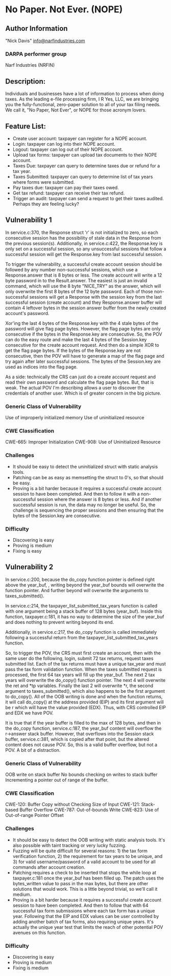 # No Paper. Not Ever. (NOPE)

## Author Information

"Nick Davis" <info@narfindustries.com>

### DARPA performer group

Narf Industries (NRFIN)

## Description:

 Individuals and businesses have a lot of information to process when doing taxes. As the leading e-file processing firm, I R Yes, LLC, we are bringing you the fully-functional, zero-paper solution to all of your tax filing needs. We call it, "No Paper, Not Ever", or NOPE for those acronym lovers.


## Feature List:

- Create user account: taxpayer can register for a NOPE account.
- Login: taxpayer can log into their NOPE account.
- Logout: taxpayer can log out of their NOPE account.
- Upload tax forms: taxpayer can upload tax documents to their NOPE account.
- Taxes Due: taxpayer can query to determine taxes due or refund for a tax year.
- Taxes Submitted: taxpayer can query to determine list of tax years where forms were submitted.
- Pay taxes due: taxpayer can pay their taxes owed.
- Get tax refund: taxpayer can receive their tax refund.
- Trigger an audit: taxpayer can send a request to get their taxes audited. Perhaps they are feeling lucky?

## Vulnerability 1

In service.c:370, the Response struct 'r' is not initialized to zero, so each consecutive session has the possibility of stale data in the Response from the previous session(s). Additionally, in service.c:422, the Response.key is only set on a successful session, so any unsuccessful sessions that follow a successful session will get the Response.key from last successful session.

To trigger the vulnerability, a successful create account session should be followed by any number non-successful sessions, which use a Response.answer that is 8 bytes or less. The create account will write a 12 byte password in to the Result.answer. The easiest is just an invalid command, which will use the 8 byte "NICE\_TRY" as the answer, which will only overwrite the first 8 bytes of the 12 byte password. Each of those non-successful sessions will get a Response with the session key from the last successful session (create account) and they Response.answer buffer will contain 4 leftover bytes in the session answer buffer from the newly created account's password.

Xor'ing the last 4 bytes of the Response.key with the 4 stale bytes of the password will give flag page bytes. However, the flag page bytes are only consecutive if the bytes in the Response.key are consecutive. So, the POV can do the easy route and make the last 4 bytes of the Session.key consecutive for the create account request. And then do a simple XOR to get the flag page bytes. If the bytes of the Response.key are not consecutive, then the POV will have to generate a map of the flag page and try again after later successful sessions. The bytes of the Session.key are used as indices into the flag page.

As a side: technically the CRS can just do a create account request and read their own password and calculate the flag page bytes. But, that is weak. The actual POV I'm describing allows a user to discover the credentials of another user. Which is of greater concern in the big picture.

### Generic Class of Vulnerability

Use of improperly initialized memory
Use of uninitialized resource

### CWE Classification

CWE-665: Improper Initialization
CWE-908: Use of Uninitialized Resource

### Challenges

* It should be easy to detect the uninitialized struct with static analysis tools.
* Patching can be as easy as memsetting the struct to 0's, so that should be easy.
* Proving is a bit harder because it requires a successful create account session to have been completed. And then to follow it with a non-successful session where the answer is 8 bytes or less. And if another successful session is run, the data may no longer be useful. So, the challenge is sequencing the proper sessions and then ensuring that the bytes of the Session.key are consecutive.

### Difficulty

* Discovering is easy
* Proving is medium
* Fixing is easy

## Vulnerability 2

In service.c:200, because the do_copy function pointer is defined right above the year\_buf, , writing beyond the year\_buf bounds will overwrite the function pointer. And further beyond will overwrite the arguments to taxes\_submitted().

In service.c:214, the taxpayer\_list\_submitted\_tax\_years function is called with one argument being a stack buffer of 128 bytes (year\_buf). Inside this function, taxpayer.c:181, it has no way to determine the size of the year\_buf and does nothing to prevent writing beyond its end. 

Additionally, in service.c:217, the do\_copy function is called immediately following a successful return from the taxpayer\_list\_submitted\_tax\_years function.

So, to trigger the POV, the CRS must first create an account, then with the same user do the following, login, submit 72 tax returns, request taxes submitted list. Each of the tax returns must have a unique tax\_year and must pass the tax form validation function. When the taxes submitted request is processed, the first 64 tax years will fill up the year\_buf. The next 2 tax years will overwrite the do\_copy() function pointer. The next 4 will overwrite the ret and *tp variables. Finally the last 2 will overwrite *r, the second argument to taxes\_submitted(), which also happens to be the first argument to do\_copy(). All of the OOB writing is done and when the function returns, it will call do\_copy() at the address provided (EIP) and its first argument will be r which will have the value provided (EDX). Thus, with CRS controlled EIP and EDX we have POV.

It is true that if the year buffer is filled to the max of 128 bytes, and then in the do\_copy function, service.c:187, the year\_buf content will overflow the r->answer stack buffer. However, that overflows into the Session stack buffer, service.c:381, which is copied after that point, but the altered content does not cause POV. So, this is a valid buffer overflow, but not a POV. A bit of a distraction.

### Generic Class of Vulnerability

OOB write on stack buffer
No bounds checking on writes to stack buffer
Incrementing a pointer out of range of the buffer.

### CWE Classification

CWE-120: Buffer Copy without Checking Size of Input
CWE-121: Stack-based Buffer Overflow
CWE-787: Out-of-bounds Write
CWE-823: Use of Out-of-range Pointer Offset

### Challenges

* It should be easy to detect the OOB writing with static analysis tools. It's also possible with taint tracking or very lucky fuzzing. 
* Fuzzing will be quite difficult for several reasons: 1) the tax form verification function, 2) the requirement for tax years to be unique, and 3) for valid username/password of a valid account to be used for all commands after account creation.
* Patching requires a check to be inserted that stops the while loop at taxpayer.c:181 once the year\_buf has been filled up. The patch uses the bytes\_written value to pass in the max bytes, but there are other solutions that would work. This is a little beyond trivial, so we'll call it medium.
* Proving is a bit harder because it requires a successful create account session to have been completed. And then to follow that with 64 successful tax form submissions where each tax form has a unique year. Following that the EIP and EDX values can be user controlled by adding another batch of tax forms, also requiring unique years. It's actually the unique year test that limits the reach of other potential POV avenues on this function.

### Difficulty

* Discovering is easy
* Proving is medium
* Fixing is medium

